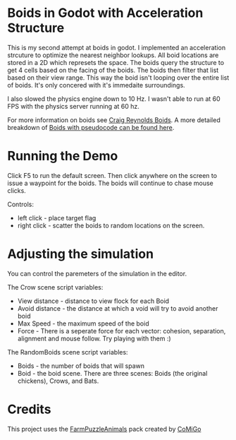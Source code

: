 # Boids in Godot with Acceleration Structure

This is my second attempt at boids in godot. I implemented an acceleration strcuture to optimize the nearest neighbor lookups. All boid locations are stored in a 2D which represets the space. The boids query the structure to get 4 cells based on the facing of the boids. The boids then filter that list based on their view range. This way the boid isn't looping over the entire list of boids. It's only concered with it's immedaite surroundings. 

I also slowed the physics engine down to 10 Hz. I wasn't able to run at 60 FPS with the physics server running at 60 hz.


For more information on boids see [Craig Reynolds Boids](https://en.wikipedia.org/wiki/Boids). A more detailed breakdown of [Boids with pseudocode can be found here](http://www.kfish.org/boids/pseudocode.html).

# Running the Demo

Click F5 to run the default screen. Then click anywhere on the screen to issue a waypoint for the boids. The boids will continue to chase mouse clicks.

Controls: 
* left click - place target flag
* right click - scatter the boids to random locations on the screen.

# Adjusting the simulation

You can control the paremeters of the simulation in the editor.

The Crow scene script variables:
* View distance - distance to view flock for each Boid
* Avoid distance - the distance at which a void will try to avoid another boid
* Max Speed - the maximum speed of the boid
* Force - There is a seperate force for each vector: cohesion, separation, alignment and mouse follow. Try playing with them :) 

The RandomBoids scene script variables:
* Boids - the number of boids that will spawn
* Boid - the boid scene. There are three scenes: Boids (the original chickens), Crows, and Bats.

# Credits

This project uses the [FarmPuzzleAnimals](https://comigo.itch.io/farm-puzzle-animals) pack created by [CoMiGo](https://comigo.itch.io/)  
